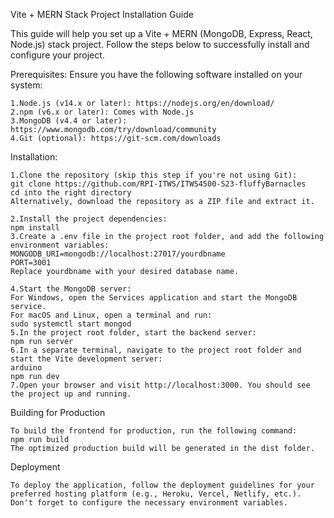 Vite + MERN Stack Project Installation Guide

This guide will help you set up a Vite + MERN (MongoDB, Express, React, Node.js) stack project. Follow the steps below to successfully install and configure your project.

Prerequisites:
Ensure you have the following software installed on your system:

    1.Node.js (v14.x or later): https://nodejs.org/en/download/
    2.npm (v6.x or later): Comes with Node.js
    3.MongoDB (v4.4 or later): https://www.mongodb.com/try/download/community
    4.Git (optional): https://git-scm.com/downloads

Installation:

    1.Clone the repository (skip this step if you're not using Git):
    git clone https://github.com/RPI-ITWS/ITWS4500-S23-fluffyBarnacles
    cd into the right directory
    Alternatively, download the repository as a ZIP file and extract it.

    2.Install the project dependencies:
    npm install
    3.Create a .env file in the project root folder, and add the following environment variables:
    MONGODB_URI=mongodb://localhost:27017/yourdbname
    PORT=3001
    Replace yourdbname with your desired database name.

    4.Start the MongoDB server:
    For Windows, open the Services application and start the MongoDB service.
    For macOS and Linux, open a terminal and run:
    sudo systemctl start mongod
    5.In the project root folder, start the backend server:
    npm run server
    6.In a separate terminal, navigate to the project root folder and start the Vite development server:
    arduino
    npm run dev
    7.Open your browser and visit http://localhost:3000. You should see the project up and running.

Building for Production

    To build the frontend for production, run the following command:
    npm run build
    The optimized production build will be generated in the dist folder.

Deployment

    To deploy the application, follow the deployment guidelines for your preferred hosting platform (e.g., Heroku, Vercel, Netlify, etc.). Don't forget to configure the necessary environment variables.
